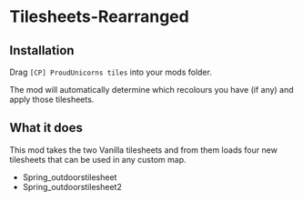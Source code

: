 # Tilesheets-Rearranged

## Installation

Drag `[CP] ProudUnicorns tiles` into your mods folder.

The mod will automatically determine which recolours you have (if any) and apply those tilesheets.

## What it does

This mod takes the two Vanilla tilesheets and from them loads four new tilesheets that can be used in any custom map.

- Spring_outdoorstilesheet
- Spring_outdoorstilesheet2

